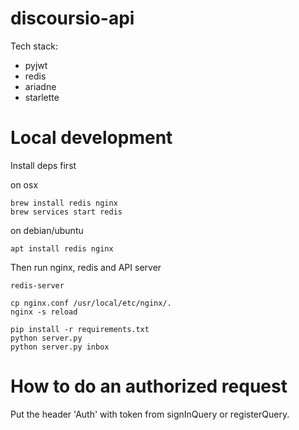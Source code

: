 # discoursio-api

Tech stack:

- pyjwt
- redis
- ariadne
- starlette

# Local development 

Install deps first

on osx
```
brew install redis nginx
brew services start redis
```

on debian/ubuntu
```
apt install redis nginx
```

Then run nginx, redis and API server

```
redis-server

cp nginx.conf /usr/local/etc/nginx/.
nginx -s reload

pip install -r requirements.txt
python server.py
python server.py inbox
```

# How to do an authorized request

Put the header 'Auth' with token from signInQuery or registerQuery.

